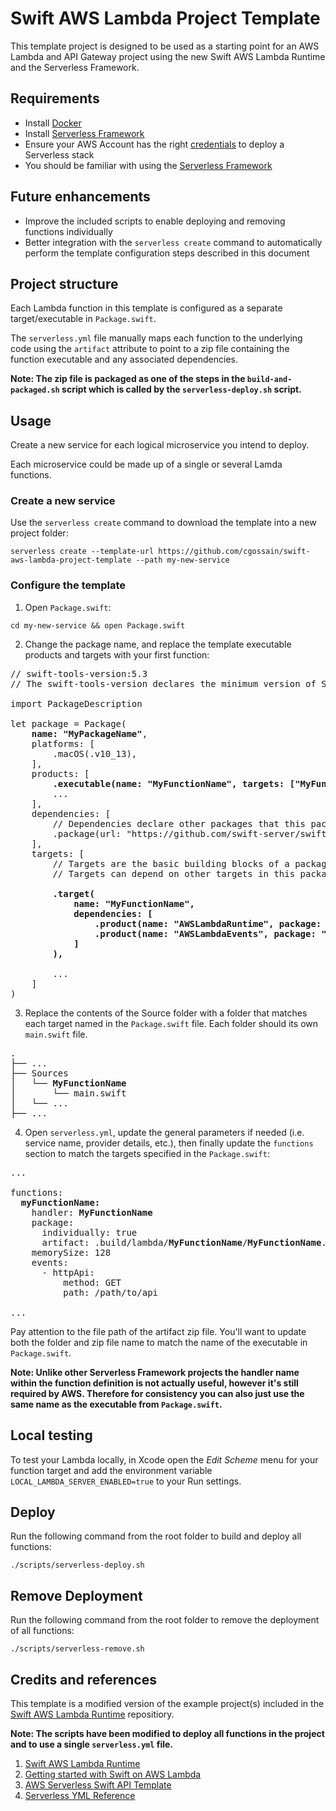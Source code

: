 # Swift AWS Lambda Project Template

This template project is designed to be used as a starting point for an AWS Lambda and API Gateway project using the new Swift AWS Lambda Runtime and the Serverless Framework.

## Requirements

- Install [Docker](https://docs.docker.com/install/)
- Install [Serverless Framework](https://www.serverless.com/framework/docs/getting-started/)
- Ensure your AWS Account has the right [credentials](https://www.serverless.com/framework/docs/providers/aws/guide/credentials/) to deploy a Serverless stack
- You should be familiar with using the [Serverless Framework](<(https://www.serverless.com/framework/docs/getting-started/)>)

## Future enhancements

- Improve the included scripts to enable deploying and removing functions individually
- Better integration with the `serverless create` command to automatically perform the template configuration steps described in this document

## Project structure

Each Lambda function in this template is configured as a separate target/executable in `Package.swift`.

The `serverless.yml` file manually maps each function to the underlying code using the `artifact` attribute to point to a zip file containing the function executable and any associated dependencies.

**Note: The zip file is packaged as one of the steps in the `build-and-packaged.sh` script which is called by the `serverless-deploy.sh` script.**

## Usage

Create a new service for each logical microservice you intend to deploy.

Each microservice could be made up of a single or several Lamda functions.

### Create a new service

Use the `serverless create` command to download the template into a new project folder:

```
serverless create --template-url https://github.com/cgossain/swift-aws-lambda-project-template --path my-new-service
```

### Configure the template

1. Open `Package.swift`:

```
cd my-new-service && open Package.swift
```

2. Change the package name, and replace the template executable products and targets with your first function:

<pre>
// swift-tools-version:5.3
// The swift-tools-version declares the minimum version of Swift required to build this package.

import PackageDescription

let package = Package(
    <b>name: "MyPackageName"</b>,
    platforms: [
        .macOS(.v10_13),
    ],
    products: [
        <b>.executable(name: "MyFunctionName", targets: ["MyFunctionName"])</b>,
        ...
    ],
    dependencies: [
        // Dependencies declare other packages that this package depends on.
        .package(url: "https://github.com/swift-server/swift-aws-lambda-runtime.git", .upToNextMajor(from:"0.2.0")),
    ],
    targets: [
        // Targets are the basic building blocks of a package. A target can define a module or a test suite.
        // Targets can depend on other targets in this package, and on products in packages this package depends on.
        <b>
        .target(
            name: "MyFunctionName",
            dependencies: [
                .product(name: "AWSLambdaRuntime", package: "swift-aws-lambda-runtime"),
                .product(name: "AWSLambdaEvents", package: "swift-aws-lambda-runtime"),
            ]
        ),
        </b>
        ...
    ]
)
</pre>

3. Replace the contents of the Source folder with a folder that matches each target named in the `Package.swift` file. Each folder should its own `main.swift` file.

<pre>
.
├── ...
├── Sources
│   └── <b>MyFunctionName</b>
│       └── main.swift
│   └── ...
├── ...
</pre>

4. Open `serverless.yml`, update the general parameters if needed (i.e. service name, provider details, etc.), then finally update the `functions` section to match the targets specified in the `Package.swift`:

<pre>
...

functions:
  <b>myFunctionName:</b>
    handler: <b>MyFunctionName</b>
    package:
      individually: true
      artifact: .build/lambda/<b>MyFunctionName</b>/<b>MyFunctionName</b>.zip
    memorySize: 128
    events:
      - httpApi:
          method: GET
          path: /path/to/api

...
</pre>

Pay attention to the file path of the artifact zip file. You'll want to update both the folder and zip file name to match the name of the executable in `Package.swift`.

**Note: Unlike other Serverless Framework projects the handler name within the function definition is not actually useful, however it's still required by AWS. Therefore for consistency you can also just use the same name as the executable from `Package.swift`.**

## Local testing

To test your Lambda locally, in Xcode open the _Edit Scheme_ menu for your function target and add the environment variable `LOCAL_LAMBDA_SERVER_ENABLED=true` to your Run settings.

## Deploy

Run the following command from the root folder to build and deploy all functions:

```
./scripts/serverless-deploy.sh
```

## Remove Deployment

Run the following command from the root folder to remove the deployment of all functions:

```
./scripts/serverless-remove.sh
```

## Credits and references

This template is a modified version of the example project(s) included in the [Swift AWS Lambda Runtime](https://github.com/swift-server/swift-aws-lambda-runtime) repositiory.

**Note: The scripts have been modified to deploy all functions in the project and to use a single `serverless.yml` file.**

1. [Swift AWS Lambda Runtime](https://github.com/swift-server/swift-aws-lambda-runtime)
2. [Getting started with Swift on AWS Lambda](https://fabianfett.de/getting-started-with-swift-aws-lambda-runtime)
3. [AWS Serverless Swift API Template](https://github.com/swift-sprinter/aws-serverless-swift-api-template)
4. [Serverless YML Reference](https://www.serverless.com/framework/docs/providers/aws/guide/serverless.yml/)
